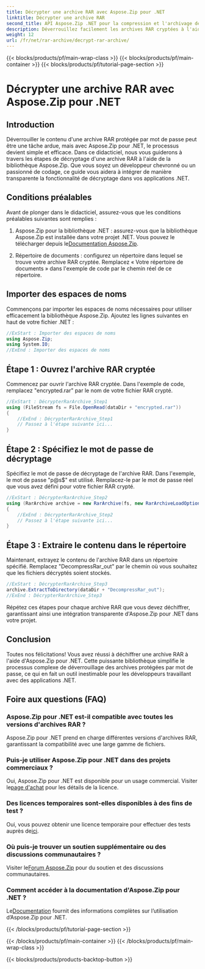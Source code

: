 ```yaml
---
title: Décrypter une archive RAR avec Aspose.Zip pour .NET
linktitle: Décrypter une archive RAR
second_title: API Aspose.Zip .NET pour la compression et l'archivage de fichiers
description: Déverrouillez facilement les archives RAR cryptées à l'aide d'Aspose.Zip pour .NET. Suivez notre guide étape par étape pour une intégration transparente et un décryptage efficace.
weight: 12
url: /fr/net/rar-archive/decrypt-rar-archive/
---
```


{{< blocks/products/pf/main-wrap-class >}}
{{< blocks/products/pf/main-container >}}
{{< blocks/products/pf/tutorial-page-section >}}

# Décrypter une archive RAR avec Aspose.Zip pour .NET


## Introduction

Déverrouiller le contenu d'une archive RAR protégée par mot de passe peut être une tâche ardue, mais avec Aspose.Zip pour .NET, le processus devient simple et efficace. Dans ce didacticiel, nous vous guiderons à travers les étapes de décryptage d'une archive RAR à l'aide de la bibliothèque Aspose.Zip. Que vous soyez un développeur chevronné ou un passionné de codage, ce guide vous aidera à intégrer de manière transparente la fonctionnalité de décryptage dans vos applications .NET.

## Conditions préalables

Avant de plonger dans le didacticiel, assurez-vous que les conditions préalables suivantes sont remplies :

1.  Aspose.Zip pour la bibliothèque .NET : assurez-vous que la bibliothèque Aspose.Zip est installée dans votre projet .NET. Vous pouvez le télécharger depuis le[Documentation Aspose.Zip](https://reference.aspose.com/zip/net/).

2. Répertoire de documents : configurez un répertoire dans lequel se trouve votre archive RAR cryptée. Remplacez « Votre répertoire de documents » dans l'exemple de code par le chemin réel de ce répertoire.

## Importer des espaces de noms

Commençons par importer les espaces de noms nécessaires pour utiliser efficacement la bibliothèque Aspose.Zip. Ajoutez les lignes suivantes en haut de votre fichier .NET :

```csharp
//ExStart : Importer des espaces de noms
using Aspose.Zip;
using System.IO;
//ExEnd : Importer des espaces de noms
```

## Étape 1 : Ouvrez l'archive RAR cryptée

Commencez par ouvrir l'archive RAR cryptée. Dans l'exemple de code, remplacez "encrypted.rar" par le nom de votre fichier RAR crypté.

```csharp
//ExStart : DécrypterRarArchive_Step1
using (FileStream fs = File.OpenRead(dataDir + "encrypted.rar"))
{
    //ExEnd : DécrypterRarArchive_Step1
    // Passez à l'étape suivante ici...
}
```

## Étape 2 : Spécifiez le mot de passe de décryptage

Spécifiez le mot de passe de décryptage de l'archive RAR. Dans l'exemple, le mot de passe "p@s$" est utilisé. Remplacez-le par le mot de passe réel que vous avez défini pour votre fichier RAR crypté.

```csharp
//ExStart : DécrypterRarArchive_Step2
using (RarArchive archive = new RarArchive(fs, new RarArchiveLoadOptions() { DecryptionPassword = "p@s$" }))
{
    //ExEnd : DécrypterRarArchive_Step2
    // Passez à l'étape suivante ici...
}
```

## Étape 3 : Extraire le contenu dans le répertoire

Maintenant, extrayez le contenu de l'archive RAR dans un répertoire spécifié. Remplacez "DecompressRar_out" par le chemin où vous souhaitez que les fichiers décryptés soient stockés.

```csharp
//ExStart : DécrypterRarArchive_Step3
archive.ExtractToDirectory(dataDir + "DecompressRar_out");
//ExEnd : DécrypterRarArchive_Step3
```

Répétez ces étapes pour chaque archive RAR que vous devez déchiffrer, garantissant ainsi une intégration transparente d'Aspose.Zip pour .NET dans votre projet.

## Conclusion

Toutes nos félicitations! Vous avez réussi à déchiffrer une archive RAR à l'aide d'Aspose.Zip pour .NET. Cette puissante bibliothèque simplifie le processus complexe de déverrouillage des archives protégées par mot de passe, ce qui en fait un outil inestimable pour les développeurs travaillant avec des applications .NET.

## Foire aux questions (FAQ)

### Aspose.Zip pour .NET est-il compatible avec toutes les versions d'archives RAR ?
Aspose.Zip pour .NET prend en charge différentes versions d'archives RAR, garantissant la compatibilité avec une large gamme de fichiers.

### Puis-je utiliser Aspose.Zip pour .NET dans des projets commerciaux ?
 Oui, Aspose.Zip pour .NET est disponible pour un usage commercial. Visiter le[page d'achat](https://purchase.aspose.com/buy) pour les détails de la licence.

### Des licences temporaires sont-elles disponibles à des fins de test ?
 Oui, vous pouvez obtenir une licence temporaire pour effectuer des tests auprès de[ici](https://purchase.aspose.com/temporary-license/).

### Où puis-je trouver un soutien supplémentaire ou des discussions communautaires ?
 Visiter le[Forum Aspose.Zip](https://forum.aspose.com/c/zip/37) pour du soutien et des discussions communautaires.

### Comment accéder à la documentation d'Aspose.Zip pour .NET ?
 Le[Documentation](https://reference.aspose.com/zip/net/) fournit des informations complètes sur l’utilisation d’Aspose.Zip pour .NET.

{{< /blocks/products/pf/tutorial-page-section >}}

{{< /blocks/products/pf/main-container >}}
{{< /blocks/products/pf/main-wrap-class >}}

{{< blocks/products/products-backtop-button >}}
